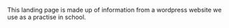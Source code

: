
This landing page is made up of information from a wordpress website we use as a practise in school.